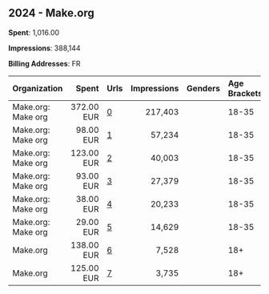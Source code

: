 ## 2024 - Make.org 
**Spent**: 1,016.00

**Impressions**: 388,144

**Billing Addresses**: FR

|Organization|Spent|Urls|Impressions|Genders|Age Brackets|Country Codes|
|:---|---:|:---|---:|:---|:---|:---|
|Make.org: Make org|372.00 EUR|[0](https://www.snap.com/political-ads/asset/220b365cebf6bae151c14e62e197b38117265805e933b5431c09d1bbb5df61e3?mediaType=png)|217,403||18-35|france|
|Make.org: Make org|98.00 EUR|[1](https://www.snap.com/political-ads/asset/8a79812ef1b94d03bfe0aa49298b997b7ac7cc7ce7e31d8e8c3979fdeb69e034?mediaType=png)|57,234||18-35|france|
|Make.org: Make org|123.00 EUR|[2](https://www.snap.com/political-ads/asset/60a365bf6826f176325e4ed6847d4c8e8e2c7fa092a44eb6b4e7941e83576ad8?mediaType=mp4)|40,003||18-35|france|
|Make.org: Make org|93.00 EUR|[3](https://www.snap.com/political-ads/asset/8f2e95460737d09735017974884af226e21ac5224170db4c6494bf96445d73dc?mediaType=mp4)|27,379||18-35|france|
|Make.org: Make org|38.00 EUR|[4](https://www.snap.com/political-ads/asset/629cf11de0d858055c1500405f15f0bfc415d87873d3b6c028454bc9ced13f40?mediaType=png)|20,233||18-35|france|
|Make.org: Make org|29.00 EUR|[5](https://www.snap.com/political-ads/asset/233c988081d97a775c9588ed80d8fc08d2950af6a4bab7cf9ba06f4baa15088b?mediaType=png)|14,629||18-35|france|
|Make.org|138.00 EUR|[6](https://www.snap.com/political-ads/asset/fbda6081c3250b698e0a9dbe986161ec2361aaf877cc8a7533936e06846b1b17?mediaType=jpeg)|7,528||18+|united states|
|Make.org|125.00 EUR|[7](https://www.snap.com/political-ads/asset/958112b0c410baf14ce0cb0b950b583958cf6f14078de29185529b7e11888638?mediaType=jpeg)|3,735||18+|united states|
